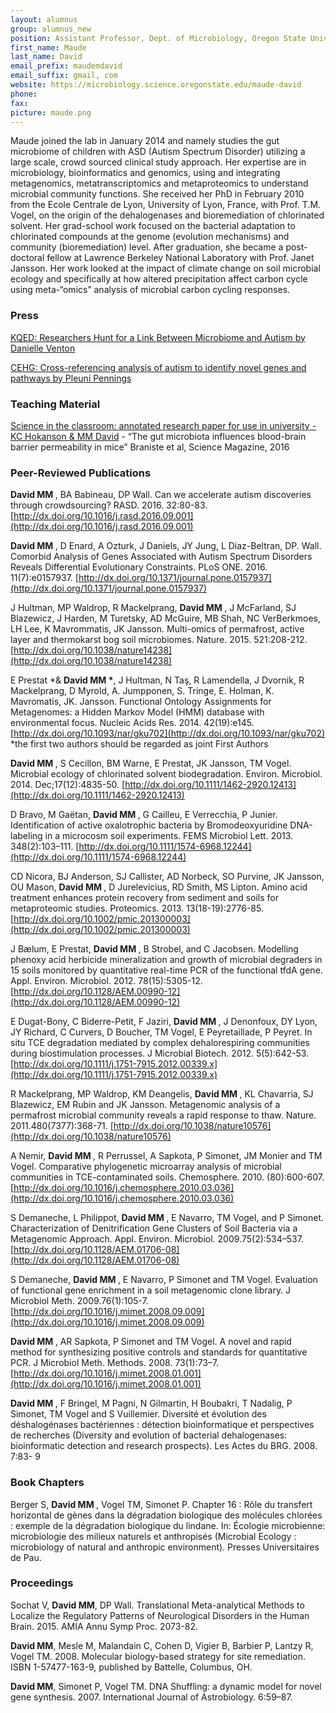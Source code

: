 ```yaml
---
layout: alumnus
group: alumnus_new
position: Assistant Professor, Dept. of Microbiology, Oregon State University
first_name: Maude
last_name: David
email_prefix: maudemdavid
email_suffix: gmail, com
website: https://microbiology.science.oregonstate.edu/maude-david
phone:
fax:
picture: maude.png
---
```


Maude joined the lab in January 2014 and namely studies the gut microbiome of children with ASD (Autism Spectrum Disorder) utilizing a large scale, crowd sourced clinical study approach. Her expertise are in microbiology, bioinformatics and genomics, using and integrating metagenomics, metatranscriptomics and metaproteomics to understand microbial community functions.
She received her PhD in February 2010 from the Ecole Centrale de Lyon, University of Lyon, France, with Prof. T.M. Vogel, on the origin of the dehalogenases and bioremediation of chlorinated solvent.  Her grad-school work focused on the bacterial adaptation to chlorinated compounds at the genome (evolution mechanisms) and community (bioremediation) level. After graduation, she became a post-doctoral fellow at Lawrence Berkeley National Laboratory with Prof. Janet Jansson. Her work looked at the impact of climate change on soil microbial ecology and specifically at how altered precipitation affect carbon cycle using meta-“omics” analysis of microbial carbon cycling responses.

### Press
[KQED: Researchers Hunt for a Link Between Microbiome and Autism by Danielle Venton](https://ww2.kqed.org/futureofyou/2016/10/04/microbiome_autism/)

[CEHG: Cross-referencing analysis of autism to identify novel genes and pathways by Pleuni Pennings](https://evolgenomecehg.wordpress.com/2014/06/07/june-11th-maude-david-cross-disorder-analysis-of-autism-to-identify-novel-genes-and-pathways/)

### Teaching Material
[Science in the classroom: annotated research paper for use in university - KC Hokanson & MM David](http://scienceintheclassroom.org/research-papers/you-are-what-you-eatat-least-your-brain/university) - “The gut microbiota influences blood-brain barrier permeability in mice” Braniste et al, Science Magazine, 2016

### Peer-Reviewed Publications
<b> David MM </b>, BA Babineau, DP Wall. Can we accelerate autism discoveries through crowdsourcing? RASD. 2016. 32:80-83. [http://dx.doi.org/10.1016/j.rasd.2016.09.001](http://dx.doi.org/10.1016/j.rasd.2016.09.001)

<b> David MM </b>, D Enard, A Ozturk, J Daniels, JY Jung, L Diaz-Beltran, DP. Wall. Comorbid Analysis of Genes Associated with Autism Spectrum Disorders Reveals Differential Evolutionary Constraints. PLoS ONE. 2016. 11(7):e0157937. [http://dx.doi.org/10.1371/journal.pone.0157937](http://dx.doi.org/10.1371/journal.pone.0157937)

J Hultman, MP Waldrop, R Mackelprang, <b> David MM </b>, J McFarland, SJ Blazewicz, J Harden, M  Turetsky, AD McGuire, MB Shah, NC VerBerkmoes, LH Lee, K Mavrommatis, JK Jansson.  Multi-omics of permafrost, active layer and thermokarst bog soil microbiomes. Nature. 2015. 521:208-212. [http://dx.doi.org/10.1038/nature14238](http://dx.doi.org/10.1038/nature14238)

E Prestat *& <b> David MM *</b>, J Hultman, N Taş, R Lamendella, J Dvornik, R Mackelprang, D Myrold, A. Jumpponen, S. Tringe, E. Holman, K. Mavromatis, JK. Jansson. Functional Ontology Assignments for Metagenomes: a Hidden Markov Model (HMM) database with environmental focus. Nucleic Acids Res. 2014. 42(19):e145. [http://dx.doi.org/10.1093/nar/gku702](http://dx.doi.org/10.1093/nar/gku702) *the first two authors should be regarded as joint First Authors

<b> David MM </b>, S Cecillon, BM Warne, E Prestat, JK Jansson, TM Vogel. Microbial ecology of chlorinated solvent biodegradation. Environ. Microbiol. 2014. Dec;17(12):4835-50. [http://dx.doi.org/10.1111/1462-2920.12413](http://dx.doi.org/10.1111/1462-2920.12413)

D Bravo, M Gaëtan, <b> David MM </b>, G Cailleu, E Verrecchia, P Junier. Identification of active oxalotrophic bacteria by Bromodeoxyuridine DNA-labeling in a microcosm soil experiments. FEMS Microbiol Lett. 2013. 348(2):103–111. [http://dx.doi.org/10.1111/1574-6968.12244](http://dx.doi.org/10.1111/1574-6968.12244)

CD Nicora, BJ Anderson, SJ Callister, AD Norbeck, SO Purvine, JK Jansson, OU Mason, <b> David MM </b>, D Jurelevicius, RD Smith, MS Lipton. Amino acid treatment enhances protein recovery from sediment and soils for metaproteomic studies. Proteomics. 2013. 13(18-19):2776-85. [http://dx.doi.org/10.1002/pmic.201300003](http://dx.doi.org/10.1002/pmic.201300003)

J Bælum, E Prestat, <b> David MM </b>, B Strobel, and C Jacobsen.  Modelling phenoxy acid herbicide mineralization and growth of microbial degraders in 15 soils monitored by quantitative real-time PCR of the functional tfdA gene. Appl. Environ. Microbiol. 2012. 78(15):5305-12.  [http://dx.doi.org/10.1128/AEM.00990-12](http://dx.doi.org/10.1128/AEM.00990-12)

E Dugat-Bony, C Biderre-Petit, F Jaziri, <b> David MM </b>, J Denonfoux, DY Lyon, JY Richard, C Curvers, D Boucher, TM Vogel, E Peyretaillade, P Peyret. In situ TCE degradation mediated by complex dehalorespiring communities during biostimulation processes. J Microbial Biotech. 2012. 5(5):642-53.  [http://dx.doi.org/10.1111/j.1751-7915.2012.00339.x](http://dx.doi.org/10.1111/j.1751-7915.2012.00339.x)

R Mackelprang, MP Waldrop, KM Deangelis, <b> David MM </b>, KL Chavarria, SJ Blazewicz, EM Rubin and JK Jansson. Metagenomic analysis of a permafrost microbial community reveals a rapid response to thaw. Nature. 2011.480(7377):368-71. [http://dx.doi.org/10.1038/nature10576](http://dx.doi.org/10.1038/nature10576)

A Nemir, <b> David MM </b>, R Perrussel, A Sapkota, P Simonet, JM Monier and TM Vogel. Comparative phylogenetic microarray analysis of microbial communities in TCE-contaminated soils. Chemosphere. 2010. (80):600-607. [http://dx.doi.org/10.1016/j.chemosphere.2010.03.036](http://dx.doi.org/10.1016/j.chemosphere.2010.03.036)

S Demaneche, L Philippot, <b> David MM </b>, E Navarro, TM Vogel, and P Simonet. Characterization of Denitrification Gene Clusters of Soil Bacteria via a Metagenomic Approach.  Appl. Environ. Microbiol. 2009.75(2):534–537. [http://dx.doi.org/10.1128/AEM.01706-08](http://dx.doi.org/10.1128/AEM.01706-08)

S Demaneche, <b> David MM </b>, E Navarro, P Simonet and TM Vogel. Evaluation of functional gene enrichment in a soil metagenomic clone library. J Microbiol Meth. 2009.76(1):105-7. [http://dx.doi.org/10.1016/j.mimet.2008.09.009](http://dx.doi.org/10.1016/j.mimet.2008.09.009)

<b> David MM </b>, AR Sapkota, P Simonet and TM Vogel. A novel and rapid method for synthesizing positive controls and standards for quantitative PCR.  J Microbiol Meth. Methods. 2008. 73(1):73–7.  [http://dx.doi.org/10.1016/j.mimet.2008.01.001](http://dx.doi.org/10.1016/j.mimet.2008.01.001)

<b> David MM </b>, F Bringel, M Pagni, N Gilmartin, H Boubakri, T Nadalig, P Simonet, TM Vogel and S Vuillemier. Diversité et évolution des déshalogénases bactériennes : détection bioinformatique et perspectives de recherches (Diversity and evolution of bacterial dehalogenases: bioinformatic detection and research prospects). Les Actes du BRG. 2008. 7:83- 9

### Book Chapters
Berger S, <b> David MM </b>, Vogel TM, Simonet P. Chapter 16 : Rôle du transfert horizontal de gènes dans la dégradation biologique des molécules chlorées : exemple de la dégradation biologique du lindane. In: Écologie microbienne: microbiologie des milieux naturels et anthropisés (Microbial Ecology : microbiology of natural and anthropic environment).  Presses Universitaires de Pau.

### Proceedings

Sochat V, <b>David MM</b>, DP Wall. Translational Meta-analytical Methods to Localize the Regulatory Patterns of Neurological Disorders in the Human Brain. 2015. AMIA Annu Symp Proc. 2073-82.

<b>David MM</b>, Mesle M, Malandain C, Cohen D, Vigier B, Barbier P, Lantzy R, Vogel TM. 2008. Molecular biology-based strategy for site remediation. ISBN 1-57477-163-9, published by Battelle, Columbus, OH.

<b>David MM</b>, Simonet P, Vogel TM. DNA Shuffling: a dynamic model for novel gene synthesis. 2007. International Journal of Astrobiology. 6:59–87.
